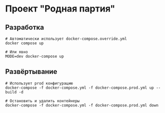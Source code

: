 # Проект "Родная партия"

## Разработка

```
# Автоматически использует docker-compose.override.yml
docker compose up

# Или явно
MODE=dev docker-compose up
```

## Развёртывание

```
# Использует prod конфигурацию
docker-compose -f docker-compose.yml -f docker-compose.prod.yml up --build -d
```

```
# Остановить и удалить контейнеры
docker-compose -f docker-compose.yml -f docker-compose.prod.yml down
```